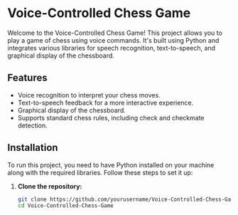 # Voice-Controlled Chess Game

Welcome to the Voice-Controlled Chess Game! This project allows you to play a game of chess using voice commands. It's built using Python and integrates various libraries for speech recognition, text-to-speech, and graphical display of the chessboard.

## Features

- Voice recognition to interpret your chess moves.
- Text-to-speech feedback for a more interactive experience.
- Graphical display of the chessboard.
- Supports standard chess rules, including check and checkmate detection.

## Installation

To run this project, you need to have Python installed on your machine along with the required libraries. Follow these steps to set it up:

1. **Clone the repository:**
   ```sh
   git clone https://github.com/yourusername/Voice-Controlled-Chess-Game.git
   cd Voice-Controlled-Chess-Game
